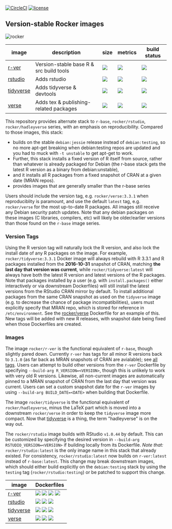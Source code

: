 [![CircleCI](https://circleci.com/gh/rocker-org/rocker-versioned.svg?style=svg)](https://circleci.com/gh/rocker-org/rocker-versioned) [![license](https://img.shields.io/badge/license-GPLv2-blue.svg)](https://opensource.org/licenses/GPL-2.0)


## Version-stable Rocker images

![rocker](https://avatars0.githubusercontent.com/u/9100160?v=3&s=200)


image            | description                               | size   | metrics | build status 
---------------- | ----------------------------------------- | ------ | ------- | --------------
[r-ver](https://hub.docker.com/r/rocker/r-ver)            |  Version-stable base R & src build tools  | [![](https://images.microbadger.com/badges/image/rocker/r-ver.svg)](https://microbadger.com/images/rocker/r-ver) | [![](https://img.shields.io/docker/pulls/rocker/r-ver.svg)](https://hub.docker.com/r/rocker/r-ver) |  [![](https://img.shields.io/docker/automated/rocker/r-ver.svg)](https://hub.docker.com/r/rocker/r-ver/builds)
[rstudio](https://hub.docker.com/r/rocker/rstudio)          |  Adds rstudio                             | [![](https://images.microbadger.com/badges/image/rocker/rstudio-stable.svg)](https://microbadger.com/) | [![](https://img.shields.io/docker/pulls/rocker/rstudio.svg)](https://hub.docker.com/r/rocker/rstudio)  |  [![](https://img.shields.io/docker/automated/rocker/rstudio.svg)](https://hub.docker.com/r/rocker/rstudio/builds)
[tidyverse](https://hub.docker.com/r/rocker/tidyverse)        |  Adds tidyverse & devtools                | [![](https://images.microbadger.com/badges/image/rocker/tidyverse.svg)](https://microbadger.com/images/rocker/tidyverse) | [![](https://img.shields.io/docker/pulls/rocker/tidyverse.svg)](https://hub.docker.com/r/rocker/tidyverse) |  [![](https://img.shields.io/docker/automated/rocker/tidyverse.svg)](https://hub.docker.com/r/rocker/tidyverse/builds) 
[verse](https://hub.docker.com/r/rocker/verse)            |  Adds tex & publishing-related packages   | [![](https://images.microbadger.com/badges/image/rocker/verse.svg)](https://microbadger.com/images/rocker/verse) | [![](https://img.shields.io/docker/pulls/rocker/verse.svg)](https://hub.docker.com/r/rocker/verse) | [![](https://img.shields.io/docker/automated/rocker/verse.svg)](https://hub.docker.com/r/rocker/verse/builds)


This repository provides alternate stack to `r-base`, `rocker/rstudio`, `rocker/hadleyverse` series, with an emphasis on reproducibility.  Compared to those images, this stack:

- builds on the stable `debian:jessie` release instead of `debian:testing`, so no more apt-get breaking when debian:testing repos are updated and you had to muck with `-t unstable` to get apt-get to work.  
- Further, this stack installs a fixed version of R itself from source, rather than whatever is already packaged for Debian (the r-base stack gets the latest R version as a binary from debian:unstable), 
- and it installs all R packages from a fixed snapshot of CRAN at a given date (MRAN repos).
- provides images that are generally smaller than the r-base series

Users should include the version tag, e.g. `rocker/verse:3.3.1` when reproduciblity is paramount, and use the default `latest` tag, e.g. `rocker/verse` for the most up-to-date R packages.  All images still receive any Debian security patch updates.  Note that any debian packages on these images (C libraries, compilers, etc) will likely be older/earlier versions than those found on the `r-base` image series.

### Version Tags

Using the R version tag will naturally lock the R version, and also lock the install date of any R packages on the image.  For example,  `rocker/tidyverse:3.3.1` Docker image will always rebuild with R 3.3.1 and R packages installed from the **2016-10-31** snapshot of CRAN, matching **the last day that version was current**, while `rocker/tidyverse:latest` will always have both the latest R version and latest versions of the R packages.  Note that packages installed by a user (e.g. with `install.packages()` either interactively or via downstream Dockerfiles) will still install the latest versions from the RStudio CRAN mirror by default.  To install additional packages from the same CRAN snapshot as used on the `tidyverse` image (e.g. to decrease the chance of package incompatibilities), users must explicitly specify that MRAN repo, which is stored for reference in `/etc/environment`. See the [rocker/verse](https://github.com/rocker-org/rocker-versioned/blob/master/verse/Dockerfile) Dockerfile for an example of this.  New tags will be added with new R releases, with snapshot date being fixed when those Dockerfiles are created.

### Images

The image `rocker/r-ver` is the functional equivalent of `r-base`, though slightly pared down.  Currently `r-ver` has tags for all minor R versions back to `3.1.0` (as far back as MRAN snapshots of CRAN are avialable); see [all tags](https://hub.docker.com/r/rocker/r-ver/tags). Users can attempt to build other versions from the `r-ver` Dockerfile by specifying `--build-arg R_VERSION=<VERSION>`, though this is unlikely to work with very old R versions.  Likewise, all non-current images are automatically pinned to a MRAN snapshot of CRAN from the last day that version was current.  Users can set a custom snapshot date for the `r-ver` images by using `--build-arg BUILD_DATE=<DATE>` when building that Dockerfile. 

The image `rocker/tidyverse` is the functional equivalent of `rocker/hadleyverse`, minus the LaTeX part which is moved into a downstream `rocker/verse` in order to keep the `tidyverse` image more compact.  Now that [tidyverse](https://cran.r-project.org/web/packages/tidyverse/index.html) is a thing, the term "hadleyverse" is on the way out. 
 
The `rocker/rstudio` image builds with RStudio `v1.0.44` by default. This can be customized by specifying the desired version in `--build-arg RSTUDIO_VERSION=<VERSION>` if building locally from its Dockerfile. *Note that:* `rocker/rstudio:latest` is the only image name in this stack that already existed.  For consistency, `rocker/rstudio:latest` now builds on `r-ver:latest` instead of `r-base:latest`.  This change may break downstream images, which should either build explicitly on the `debian:testing` stack by using the `testing` tag (`rocker/rstudio:testing`) or be patched to support this change.




image            |  Dockerfiles  
---------------- | -------------
[r-ver](https://hub.docker.com/r/rocker/r-ver/tags)         | [![](https://img.shields.io/badge/Dockerfile-latest-blue.svg)](https://github.com/rocker-org/rocker-versioned/blob/master/r-ver/Dockerfile) [![](https://img.shields.io/badge/Dockerfile-v3.3.2-blue.svg)](https://github.com/rocker-org/rocker-versioned/blob/master/r-ver/3.3.2/Dockerfile)  [![](https://img.shields.io/badge/Dockerfile-...-blue.svg)](https://github.com/rocker-org/rocker-versioned/blob/master/r-ver/)  [![](https://img.shields.io/badge/Dockerfile-v3.1.0-blue.svg)](https://github.com/rocker-org/rocker-versioned/blob/master/r-ver/3.1.0/Dockerfile) 
[rstudio](https://hub.docker.com/r/rocker/rstudio/tags)     |  [![](https://img.shields.io/badge/Dockerfile-latest-blue.svg)](https://github.com/rocker-org/rocker-versioned/blob/master/rstudio/Dockerfile) [![](https://img.shields.io/badge/Dockerfile-v3.3.2-blue.svg)](https://github.com/rocker-org/rocker/blob/master/rstudio/3.3.2/Dockerfile)  [![](https://img.shields.io/badge/Dockerfile-v3.3.1-blue.svg)](https://github.com/rocker-org/rocker/blob/master/rstudio/3.3.1/Dockerfile) 
[tidyverse](https://hub.docker.com/r/rocker/tidyverse/tags) | [![](https://img.shields.io/badge/Dockerfile-latest-blue.svg)](https://github.com/rocker-org/rocker-versioned/blob/master/tidyverse/Dockerfile) [![](https://img.shields.io/badge/Dockerfile-v3.3.2-blue.svg)](https://github.com/rocker-org/rocker-versioned/blob/master/tidyverse/3.3.2/Dockerfile)   [![](https://img.shields.io/badge/Dockerfile-v3.3.1-blue.svg)](https://github.com/rocker-org/rocker-versioned/blob/master/tidyverse/3.3.1/Dockerfile) 
[verse](https://hub.docker.com/r/rocker/verse/tags)         |  [![](https://img.shields.io/badge/Dockerfile-latest-blue.svg)](https://github.com/rocker-org/rocker-versioned/blob/master/verse/Dockerfile) [![](https://img.shields.io/badge/Dockerfile-v3.3.2-blue.svg)](https://github.com/rocker-org/rocker-versioned/blob/master/verse/3.3.2/Dockerfile)  [![](https://img.shields.io/badge/Dockerfile-v3.3.1-blue.svg)](https://github.com/rocker-org/rocker-versioned/blob/master/verse/3.3.1/Dockerfile) 



